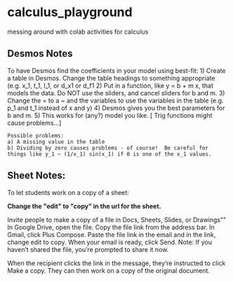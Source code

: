# calculus_playground
messing around with colab activities for calculus



Desmos Notes
-----------------------------
To have Desmos find the coefficients in your model using best-fit:
    1) Create a table in Desmos.  Change the table headings to something appropriate (e.g. x_1, t_1, l_1, or d_x1 or d_f1
    2) Put in a function, like y = b + m x, that models the data. Do NOT use the sliders, and cancel sliders for b and m.
    3) Change the = to a ~ and the variables to use the variables in the table (e.g. p_1 and t_1 instead of x and y)
    4) Desmos gives you the best parameters for b and m.
    5) This works for (any?) model you like.  [ Trig functions might cause problems...]
    
    Possible problems:
    a) A missing value in the table
    b) Dividing by zero causes problems - of course!  Be careful for things like y_1 ~ (1/x_1) sin(x_1) if 0 is one of the x_1 values.
    



Sheet Notes:
-------------

To let students work on a copy of a sheet:

**Change the "edit" to "copy" in the url for the sheet.**

Invite people to make a copy of a file in Docs, Sheets, Slides, or Drawings""
In Google Drive, open the file.
Copy the file link from the address bar.
In Gmail, click Plus Compose​.
Paste the file link in the email and in the link, change edit to copy.
When your email is ready, click Send.
Note: If you haven’t shared the file, you’re prompted to share it now.

When the recipient clicks the link in the message, they’re instructed to click Make a copy.
They can then work on a copy of the original document.
